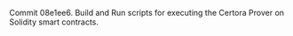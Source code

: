 Commit 08e1ee6.                    Build and Run scripts for executing the Certora Prover on Solidity smart contracts.